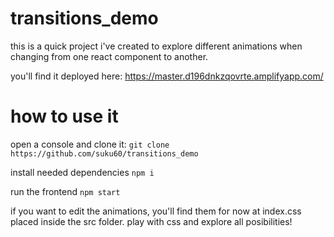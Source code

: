 # transitions_demo

this is a quick project i've created to explore different animations when changing from one react component to another. 

you'll find it deployed here: https://master.d196dnkzqovrte.amplifyapp.com/

# how to use it

open a console and clone it:
``git clone https://github.com/suku60/transitions_demo``


install needed dependencies
``npm i``

run the frontend
``npm start``

if you want to edit the animations, you'll find them for now at index.css placed inside the src folder. 
play with css and explore all posibilities!

